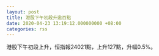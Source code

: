 ```yaml
---
layout: post
title: 港股下午初段升逾百點
date: 2020-04-23 13:19:12.000000000 +08:00
categories: rss
---
```


港股下午初段上升，恒指報24021點，上升127點，升幅0.5%。
